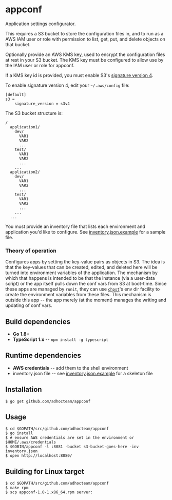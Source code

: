 appconf
=======

Application settings configurator.

This requires a S3 bucket to store the configuration files in, and to run as a
AWS IAM user or role with permission to list, get, put, and delete objects on that bucket.

Optionally provide an AWS KMS key, used to encrypt the configuration files at rest in your S3 bucket. The KMS key must be configured to allow use by the IAM user or role for appconf.

If a KMS key id is provided, you must enable S3's [signature version 4](http://docs.aws.amazon.com/AmazonS3/latest/dev/UsingAWSSDK.html#specify-signature-version).

To enable signature version 4, edit your `~/.aws/config` file:

```
[default]
s3 =
    signature_version = s3v4
```

The S3 bucket structure is:

```
/
  application1/
    dev/
      VAR1
      VAR2
      ...
    test/
      VAR1
      VAR2
      ...
    ...
  application2/
    dev/
      VAR1
      VAR2
      ...
    test/
      VAR1
      VAR2
      ...
    ...
  ...
```

You must provide an inventory file that lists each environment and application you'd like
to configure. See [inventory.json.example](inventory.json.example) for a sample file.

### Theory of operation

Configures apps by setting the key-value pairs as objects in S3. The idea is
that the key-values that can be created, edited, and deleted here will be turned
into environment variables of the application. The mechanism by which that
happens is intended to be that the instance (via a user-data script) or the app
itself pulls down the conf vars from S3 at boot-time. Since these apps are
managed by `runit`, they can use
[`chpst`](http://smarden.org/runit/chpst.8.html)'s env dir facility to create
the environment variables from these files. This mechanism is outside this app
-- the app merely (at the moment) manages the writing and updating of conf vars.

Build dependencies
------------------

* **Go 1.8+**
* **TypeScript 1.x** -- `npm install -g typescript`

Runtime dependencies
--------------------

* **AWS credentials** -- add them to the shell environment
* inventory.json file -- see [inventory.json.example](inventory.json.example) for a skeleton file

Installation
------------

``` shell
$ go get github.com/adhocteam/appconf
```

Usage
-----

``` shell
$ cd $GOPATH/src/github.com/adhocteam/appconf
$ go install
$ # ensure AWS credentials are set in the environment or $HOME/.aws/credentials
$ $GOBIN/appconf -l :8081 -bucket s3-bucket-goes-here -inv inventory.json
$ open http://localhost:8080/
```

Building for Linux target
-------------------------

``` shell
$ cd $GOPATH/src/github.com/adhocteam/appconf
$ make rpm
$ scp appconf-1.0-1.x86_64.rpm server:
```
